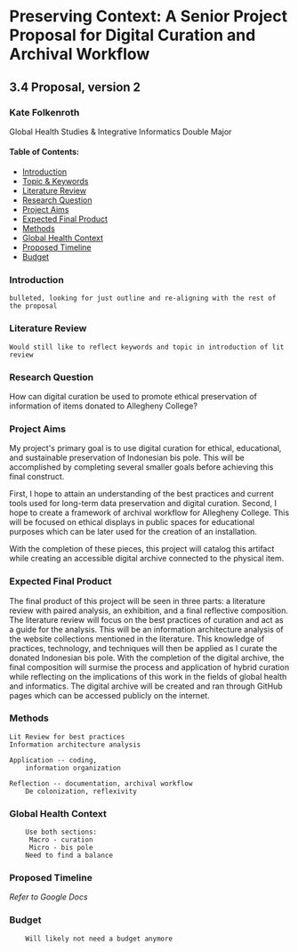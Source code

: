 # Preserving Context: A Senior Project Proposal for Digital Curation and Archival Workflow

## 3.4 Proposal, version 2

### Kate Folkenroth
Global Health Studies & Integrative Informatics Double Major

#### Table of Contents:

- [Introduction](#Introduction)
- [Topic & Keywords](#Topic-&-keywords)
- [Literature Review](#Literature-review)
- [Research Question](#Research-question)
- [Project Aims](#Project-aims)
- [Expected Final Product](#Expected-final-product)
- [Methods](#Methods)
- [Global Health Context](#Global-health-context)
- [Proposed Timeline](#Proposed-timeline)
- [Budget](#Budget)

### Introduction

```Notes
bulleted, looking for just outline and re-aligning with the rest of the proposal

```

### Literature Review

```Notes
Would still like to reflect keywords and topic in introduction of lit review

```

### Research Question

How can digital curation be used to promote ethical preservation of information of items donated to Allegheny College?

### Project Aims

My project's primary goal is to use digital curation for  ethical, educational, and sustainable preservation of Indonesian bis pole. This will be accomplished by completing several smaller goals before achieving this final construct. 

First, I hope to attain an understanding of the best practices and current tools used for long-term data preservation and digital curation. Second, I hope to create a framework of archival workflow for Allegheny College. This will be focused on ethical displays in public spaces for educational purposes which can be later used for the creation of an installation. 

With the completion of these pieces, this project will catalog this artifact while creating an accessible digital archive connected to the physical item.


### Expected Final Product

The final product of this project will be seen in three parts: a literature review with paired analysis, an exhibition, and a final reflective composition. The literature review will focus on the best practices of curation and act as a guide for the analysis. This will be an information architecture analysis of the website collections mentioned in the literature. This knowledge of practices, technology, and techniques will then be applied as I curate the donated Indonesian bis pole. With the completion of the digital archive,  the final composition will surmise the process and application of hybrid curation while reflecting on the implications of this work in the fields of global health and informatics. The digital archive will be created and ran through GitHub pages which can be accessed publicly on the internet.


### Methods

```Notes
Lit Review for best practices
Information architecture analysis

Application -- coding, 
    information organization

Reflection -- documentation, archival workflow
    De colonization, reflexivity

```

### Global Health Context

```Notes
    Use both sections: 
     Macro - curation
     Micro - bis pole
    Need to find a balance

```

### Proposed Timeline

*Refer to Google Docs*

### Budget

```Notes
    Will likely not need a budget anymore
```